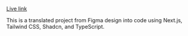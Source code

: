 [Live link](https://course-project-next-typescript-shadcn.vercel.app/)

This is a translated project from Figma design into code using Next.js, Tailwind CSS, Shadcn, and TypeScript.